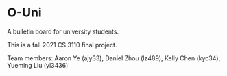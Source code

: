 # O-Uni
A bulletin board for university students. 

This is a fall 2021 CS 3110 final project. 

Team members: Aaron Ye (ajy33), Daniel Zhou (lz489), Kelly Chen (kyc34), Yueming Liu (yl3436)
